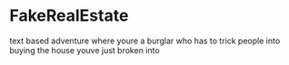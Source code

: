 # FakeRealEstate
text based adventure where youre a burglar who has to trick people into buying the house youve just broken into
